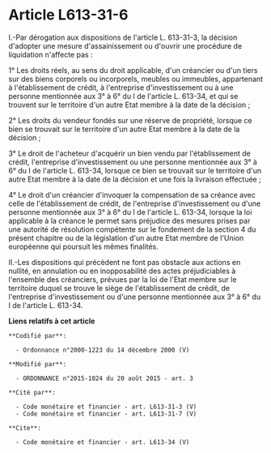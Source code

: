 # Article L613-31-6

I.-Par dérogation aux dispositions de l'article L. 613-31-3, la décision d'adopter une mesure d'assainissement ou d'ouvrir
une procédure de liquidation n'affecte pas : 

1° Les droits réels, au sens du droit applicable, d'un créancier ou d'un tiers sur des biens corporels ou incorporels,
meubles ou immeubles, appartenant à l'établissement de crédit, à l'entreprise d'investissement ou à une personne mentionnée
aux 3° à 6° du I de l'article L. 613-34, et qui se trouvent sur le territoire d'un autre Etat membre à la date de la
décision ; 

2° Les droits du vendeur fondés sur une réserve de propriété, lorsque ce bien se trouvait sur le territoire d'un autre Etat
membre à la date de la décision ; 

3° Le droit de l'acheteur d'acquérir un bien vendu par l'établissement de crédit, l'entreprise d'investissement ou une
personne mentionnée aux 3° à 6° du I de l'article L. 613-34, lorsque ce bien se trouvait sur le territoire d'un autre Etat
membre à la date de la décision et une fois la livraison effectuée ; 

4° Le droit d'un créancier d'invoquer la compensation de sa créance avec celle de l'établissement de crédit, de l'entreprise
d'investissement ou d'une personne mentionnée aux 3° à 6° du I de l'article L. 613-34, lorsque la loi applicable à la créance
le permet sans préjudice des mesures prises par une autorité de résolution compétente sur le fondement de la section 4 du
présent chapitre ou de la législation d'un autre Etat membre de l'Union européenne qui poursuit les mêmes finalités. 

II.-Les dispositions qui précèdent ne font pas obstacle aux actions en nullité, en annulation ou en inopposabilité des actes
préjudiciables à l'ensemble des créanciers, prévues par la loi de l'Etat membre sur le territoire duquel se trouve le siège
de l'établissement de crédit, de l'entreprise d'investissement ou d'une personne mentionnée aux 3° à 6° du I de l'article L.
613-34.

**Liens relatifs à cet article**

	**Codifié par**:

	  - Ordonnance n°2000-1223 du 14 décembre 2000 (V)

	**Modifié par**:

	  - ORDONNANCE n°2015-1024 du 20 août 2015 - art. 3

	**Cité par**:

	  - Code monétaire et financier - art. L613-31-3 (V)
	  - Code monétaire et financier - art. L613-31-7 (V)

	**Cite**:

	  - Code monétaire et financier - art. L613-34 (V)
